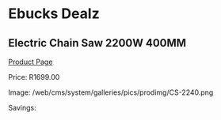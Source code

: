 
# Ebucks Dealz
## Electric Chain Saw 2200W 400MM
[Product Page](https://www.ebucks.com/web/shop/productSelected.do?prodId=1200591311&catId=717342768)

Price: R1699.00

Image: /web/cms/system/galleries/pics/prodimg/CS-2240.png

Savings: 


	
